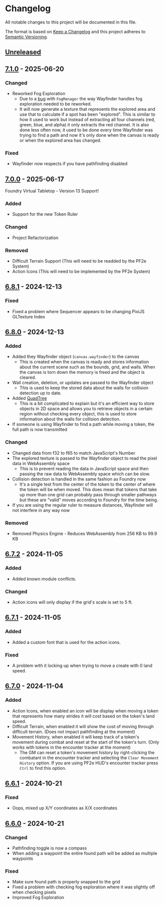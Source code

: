 # Changelog

All notable changes to this project will be documented in this file.

The format is based on [Keep a Changelog](https://keepachangelog.com/)
and this project adheres to [Semantic Versioning](https://semver.org/).

## [Unreleased]

## [7.1.0] - 2025-06-20

### Changed

- Reworked Fog Exploration
  - Due to a [bug](https://github.com/foundryvtt/foundryvtt/issues/13046) with `FogManager` the way Wayfinder handles fog exploration needed to be reworked.
  - It will now generate a texture that represents the explored area and use that to calculate if a spot has been "explored". This is similar to how it used to work but instead of extracting all four channels (red, green, blue, and alpha) it only extracts the red channel. It is also done less often now, it used to be done every time Wayfinder was trying to find a path and now it's only done when the canvas is ready or when the explored area has changed.

### Fixed

- Wayfinder now respects if you have pathfinding disabled

## [7.0.0] - 2025-06-17

Foundry Virtual Tabletop - Version 13 Support!

### Added

- Support for the new Token Ruler

### Changed

- Project Refactorization

### Removed

- Difficult Terrain Support (This will need to be readded by the PF2e System)
- Action Icons (This will need to be implemented by the PF2e System)

## [6.8.1] - 2024-12-13

### Fixed

- Fixed a problem where Sequencer appears to be changing PixiJS GLTexture Index

## [6.8.0] - 2024-12-13

### Added

- Added they Wayfinder object (`canvas.wayfinder`) to the canvas
  - This is created when the canvas is ready and stores information about the current scene such as the bounds, grid, and walls. When the canvas is torn down the memory is freed and the object is cleared.
- Wall creation, deletion, or updates are passed to the Wayfinder object
  - This is used to keep the stored data about the walls for collision detection up to date.
- Added [QuadTree](https://en.wikipedia.org/wiki/Quadtree)
  - This is a bit complicated to explain but it's an efficient way to store objects in 2D space and allows you to retrieve objects in a certain region without checking every object, this is used to store information about the walls for collision detection.
- If someone is using Wayfinder to find a path while moving a token, the full path is now transmitted

### Changed

- Changed data from f32 to f65 to match JavaScript's Number
- The explored texture is passed to the Wayfinder object to read the pixel data in WebAssembly space
  - This is to prevent reading the data in JavaScript space and then passing the raw data to WebAssembly space which can be slow.
- Collision detection is handled in the same fashion as Foundry now
  - It's a single test from the center of the token to the center of where the token will be when moved. This does mean that tokens that take up more than one grid can probably pass through smaller pathways but these are "valid" moves according to Foundry for the time being.
- If you are using the regular ruler to measure distances, Wayfinder will not interfere in any way now

### Removed

- Removed Physics Engine - Reduces WebAssembly from 256 KB to 99.9 KB

## [6.7.2] - 2024-11-05

### Added

- Added known module conflicts.

### Changed

- Action icons will only display if the grid's scale is set to 5 ft.

## [6.7.1] - 2024-11-05

### Added

- Added a custom font that is used for the action icons.

### Fixed

- A problem with it locking up when trying to move a create with 0 land speed.

## [6.7.0] - 2024-11-04

### Added

- Action Icons, when enabled an icon will be display when moving a token that represents how many strides it will cost based on the token's land speed.
- Difficult Terrain, when enabled it will show the cost of moving through difficult terrain. (Does not impact pathfinding at the moment)
- Movement History, when enabled it will keep track of a token's movement during combat and reset at the start of the token's turn. (Only works with tokens in the encounter tracker at the moment)
  - The GM can reset a token's movement history by right-clicking the combatant in the encounter tracker and selecting the `Clear Movement History` option. If you are using PF2e HUD's encounter tracker press `Ctrl` to find this option.

## [6.6.1] - 2024-10-21

### Fixed

- Oops, mixed up X/Y coordinates as X/X coordinates

## [6.6.0] - 2024-10-21

### Changed

- Pathfinding toggle is now a compass
- When adding a waypoint the entire found path will be added as multiple waypoints

### Fixed

- Make sure found path is properly snapped to the grid
- Fixed a problem with checking fog exploration where it was slightly off when checking pixels
- Improved Fog Exploration

[Unreleased]: https://github.com/7H3LaughingMan/wayfinder/compare/v7.1.0...HEAD
[7.1.0]: https://github.com/7H3LaughingMan/wayfinder/compare/v7.0.0...v7.1.0
[7.0.0]: https://github.com/7H3LaughingMan/wayfinder/compare/v6.8.1...v7.0.0
[6.8.1]: https://github.com/7H3LaughingMan/wayfinder/compare/v6.8.0...v6.8.1
[6.8.0]: https://github.com/7H3LaughingMan/wayfinder/compare/v6.7.2...v6.8.0
[6.7.2]: https://github.com/7H3LaughingMan/wayfinder/compare/v6.7.1...v6.7.2
[6.7.1]: https://github.com/7H3LaughingMan/wayfinder/compare/v6.7.0...v6.7.1
[6.7.0]: https://github.com/7H3LaughingMan/wayfinder/compare/v6.6.1...v6.7.0
[6.6.1]: https://github.com/7H3LaughingMan/wayfinder/compare/v6.6.0...v6.6.1
[6.6.0]: https://github.com/7H3LaughingMan/wayfinder/releases/tag/v6.6.0
